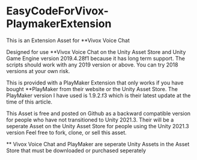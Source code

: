 # EasyCodeForVivox-PlaymakerExtension
This is an Extension Asset for **Vivox Voice Chat

Designed for use **Vivox Voice Chat on the Unity Asset Store and Unity Game Engine version 2019.4.28f1 because it has long term support.
The scripts should work with any 2019 version or above. You can try 2018 versions at your own risk.


This is provided with a PlayMaker Extension that only works if you have bought **PlayMaker from their website or the Unity Asset Store.
The PlayMaker version I have used is 1.9.2.f3 which is their latest update at the time of this article.

This Asset is free and posted on Github as a backward compatible version for people who have not transitioned to Unity 2021.3.
Their will be a seperate Asset on the Unity Asset Store for people using the Unity 2021.3 version
Feel free to fork, clone, or sell this asset.

** Vivox Voice Chat and PlayMaker are seperate Unity Assets in the Asset Store that must be downloaded or purchased seperately
